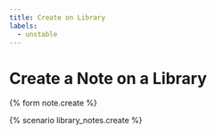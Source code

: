 ```yaml
---
title: Create on Library
labels:
  - unstable
---
```


# Create a Note on a Library

{% form note.create %}

{% scenario library_notes.create %}
